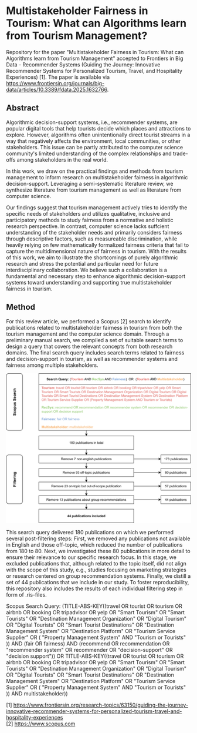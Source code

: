 # Multistakeholder Fairness in Tourism: What can Algorithms learn from Tourism Management?
Repository for the paper "Multistakeholder Fairness in Tourism: What can Algorithms learn from Tourism Management" accepted to  Frontiers in Big Data - Recommender Systems (Guiding the Journey: Innovative Recommender Systems for Personalized Tourism, Travel, and Hospitality Experiences) [1]. The paper is available via https://www.frontiersin.org/journals/big-data/articles/10.3389/fdata.2025.1632766.

## Abstract
Algorithmic decision-support systems, i.e., recommender systems, are popular digital tools that help tourists decide which places and attractions to explore. However, algorithms often unintentionally direct tourist streams in a way that negatively affects the environment, local communities, or other stakeholders. This issue can be partly attributed to the computer science community's limited understanding of the complex relationships and trade-offs among stakeholders in the real world. 

In this work, we draw on the practical findings and methods from tourism management to inform research on multistakeholder fairness in algorithmic decision-support. Leveraging a semi-systematic literature review, we synthesize literature from tourism management as well as literature from computer science. 

Our findings suggest that tourism management actively tries to identify the specific needs of stakeholders and utilizes qualitative, inclusive and participatory methods to study fairness from a normative and holistic research perspective. In contrast, computer science lacks suffcient understanding of the stakeholder needs and primarily considers fairness through descriptive factors, such as measureable discrimination, while heavily relying on few mathematically formalized fairness criteria that fail to capture the multidimensional nature of fairness in tourism. With the results of this work, we aim to illustrate the shortcomings of purely algorithmic research and stress the potential and particular need for future interdisciplinary collaboration. We believe such a collaboration is a fundamental and necessary step to enhance algorithmic decision-support systems toward understanding and supporting true multistakeholder fairness in tourism.

## Method
For this review article, we performed a Scopus [2] search to identify publications related to multistakeholder fairness in tourism from both the tourism management and the computer science domain. Through a preliminary manual search, we compiled a set of suitable search terms to design a query that covers the relevant concepts from both research domains. The final search query includes search terms related to fairness and decision-support in tourism, as well as recommender systems and fairness among multiple stakeholders.

![alt text](https://github.com/pmuellner/FairRecSys/blob/main/method.jpg "Methodology of Literature Review")

This search query delivered 180 publications on which we performed several post-filtering steps: First, we removed any publications not available in English and those off-topic, which reduced the number of publications from 180 to 80. Next, we investigated these 80 publications in more detail to ensure their relevance to our specific research focus. In this stage, we excluded publications that, although related to the topic itself, did not align with the scope of this study, e.g., studies focusing on marketing strategies or research centered on group recommendation systems. Finally, we distill a set of 44 publications that we include in our study. To foster reproducibility, this repository also includes the results of each individual filtering step in form of .ris-files.

Scopus Search Query: (TITLE-ABS-KEY((travel OR tourist OR tourism OR airbnb OR booking OR tripadvisor OR yelp OR "Smart Tourism" OR "Smart Tourists" OR "Destination Management Organization" OR "Digital Tourism" OR "Digital Tourists" OR "Smart Tourist Destinations" OR "Destination Management System" OR "Destination Platform" OR "Tourism Service Supplier" OR ( "Property Management System" AND "Tourism or Tourists" )) AND (fair OR fairness) AND (recommend OR recommendation OR "recommender system" OR recommender OR "decision-support" OR "decision support")) OR TITLE-ABS-KEY((travel OR tourist OR tourism OR airbnb OR booking OR tripadvisor OR yelp OR "Smart Tourism" OR "Smart Tourists" OR "Destination Management Organization" OR "Digital Tourism" OR "Digital Tourists" OR "Smart Tourist Destinations" OR "Destination Management System" OR "Destination Platform" OR "Tourism Service Supplier" OR ( "Property Management System" AND "Tourism or Tourists" )) AND multistakeholder))

[1] https://www.frontiersin.org/research-topics/63150/guiding-the-journey-innovative-recommender-systems-for-personalized-tourism-travel-and-hospitality-experiences <br>
[2] https://www.scopus.com
